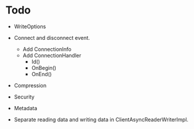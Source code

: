 # Todo

* WriteOptions
* Connect and disconnect event.
    + Add ConnectionInfo
    + Add ConnectionHandler
        - Id()
        - OnBegin()
        - OnEnd()
* Compression
* Security
* Metadata

* Separate reading data and writing data in ClientAsyncReaderWriterImpl.
